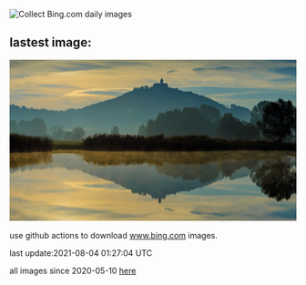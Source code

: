![Collect Bing.com daily images](https://github.com/counter2015/bing-daily-images/workflows/Collect%20Bing.com%20daily%20images/badge.svg)
## lastest image:
![](images/WachsenburgCastle.jpg)

use github actions to download www.bing.com images.

last update:2021-08-04 01:27:04 UTC

all images since 2020-05-10 [here](https://github.com/counter2015/bing-daily-images/tree/master/images) 
